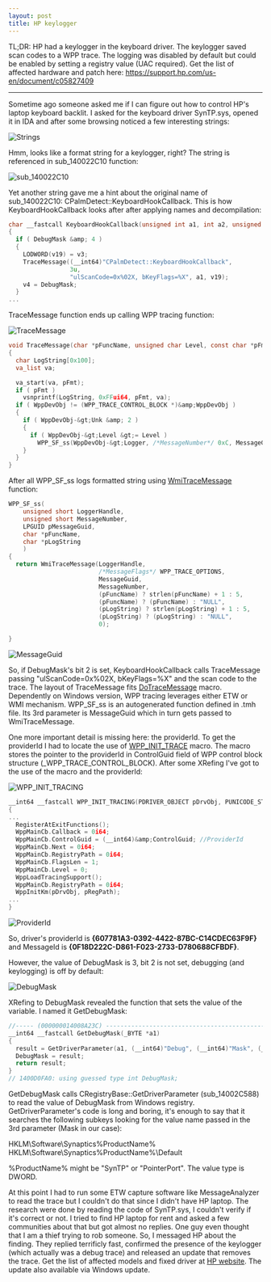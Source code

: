 ```yaml
---
layout: post
title: HP keylogger
---
```


TL;DR:
HP had a keylogger in the keyboard driver. The keylogger saved scan codes to a WPP trace. The logging was disabled by default but could be enabled by setting a registry value (UAC required).
Get the list of affected hardware and patch here: https://support.hp.com/us-en/document/c05827409

***
Sometime ago someone asked me if I can figure out how to control HP's laptop keyboard backlit. I asked for the keyboard driver SynTP.sys, opened it in IDA and after some browsing noticed a few interesting strings:

![Strings](../images/Strings.PNG)

Hmm, looks like a format string for a keylogger, right? The string is referenced in sub_140022C10 function:

![sub_140022C10](../images/sub_140022C10.PNG)

Yet another string gave me a hint about the original name of sub_140022C10: CPalmDetect::KeyboardHookCallback. This is how KeyboardHookCallback looks after after applying names and decompilation:

```C
char __fastcall KeyboardHookCallback(unsigned int a1, int a2, unsigned int a3)
{
  if ( DebugMask &amp; 4 )
  {
    LODWORD(v19) = v3;
    TraceMessage((__int64)"CPalmDetect::KeyboardHookCallback",
                 3u,
                 "ulScanCode=0x%02X, bKeyFlags=%X", a1, v19);
    v4 = DebugMask;
  }
...
```

TraceMessage function ends up calling WPP tracing function:

![TraceMessage](../images/TraceMessage.PNG)

```C
void TraceMessage(char *pFuncName, unsigned char Level, const char *pFmt, ...)
{
  char LogString[0x100];
  va_list va;

  va_start(va, pFmt);
  if ( pFmt )
    vsnprintf(LogString, 0xFFui64, pFmt, va);
  if ( WppDevObj != (WPP_TRACE_CONTROL_BLOCK *)&amp;WppDevObj )
  {
    if ( WppDevObj-&gt;Unk &amp; 2 )
    {
      if ( WppDevObj-&gt;Level &gt;= Level )
        WPP_SF_ss(WppDevObj-&gt;Logger, /*MessageNumber*/ 0xC, MessageGuid, pFuncName, LogString);
    }
  }
}
```

After all WPP_SF_ss logs formatted string using [WmiTraceMessage](https://msdn.microsoft.com/en-us/library/windows/hardware/ff565836(v=vs.85).aspx) function:

```C
WPP_SF_ss(
    unsigned short LoggerHandle,
    unsigned short MessageNumber,
    LPGUID pMessageGuid,
    char *pFuncName,
    char *pLogString
    )
{
  return WmiTraceMessage(LoggerHandle,
                         /*MessageFlags*/ WPP_TRACE_OPTIONS,
                         MessageGuid,
                         MessageNumber,
                         (pFuncName) ? strlen(pFuncName) + 1 : 5,
                         (pFuncName) ? (pFuncName) : "NULL",
                         (pLogString) ? strlen(pLogString) + 1 : 5,
                         (pLogString) ? (pLogString) : "NULL",
                         0);

}
```
![MessageGuid](../images/MessageGuid.PNG)

So, if DebugMask's bit 2 is set, KeyboardHookCallback calls TraceMessage passing "ulScanCode=0x%02X, bKeyFlags=%X" and the scan code to the trace. The layout of TraceMessage fits [DoTraceMessage](https://msdn.microsoft.com/en-us/library/windows/hardware/ff544918(v=vs.85).aspx) macro. Dependently on Windows version, WPP tracing leverages either ETW or WMI mechanism. WPP_SF_ss is an autogenerated function defined in .tmh file. Its 3rd parameter is MessageGuid which in turn gets passed to WmiTraceMessage.

One more important detail is missing here: the providerId. To get the providerId I had to locate the use of [WPP_INIT_TRACE](https://msdn.microsoft.com/en-us/library/windows/hardware/ff556193(v=vs.85).aspx) macro. The macro stores the pointer to the providerId in ControlGuid field of WPP control block structure (_WPP_TRACE_CONTROL_BLOCK). After some XRefing I've got to the use of the macro and the providerId:

![WPP_INIT_TRACING](../images/WPP_INIT_TRACING.PNG)
```C
__int64 __fastcall WPP_INIT_TRACING(PDRIVER_OBJECT pDrvObj, PUNICODE_STRING pRegPath)
{
...
  RegisterAtExitFunctions();
  WppMainCb.Callback = 0i64;
  WppMainCb.ControlGuid = (__int64)&amp;ControlGuid; //ProviderId
  WppMainCb.Next = 0i64;
  WppMainCb.RegistryPath = 0i64;
  WppMainCb.FlagsLen = 1;
  WppMainCb.Level = 0;
  WppLoadTracingSupport();
  WppMainCb.RegistryPath = 0i64;
  WppInitKm(pDrvObj, pRegPath);
...
}
```
![ProviderId](../images/ControlGuid.PNG)

So, driver's providerId is **{607781A3-0392-4422-87BC-C14CDEC63F9F}** and MessageId is **{0F18D222C-D861-F023-2733-D780688CFBDF}**.

However, the value of DebugMask is 3, bit 2 is not set, debugging (and keylogging) is off by default:

![DebugMask](../images/DebugMask.PNG)

XRefing to DebugMask revealed the function that sets the value of the variable. I named it GetDebugMask:
```C
//----- (000000014008A23C) ----------------------------------------------------
__int64 __fastcall GetDebugMask(_BYTE *a1)
{
  result = GetDriverParameter(a1, (__int64)"Debug", (__int64)"Mask", (__int64)&amp;v3);
  DebugMask = result;
  return result;
}
// 1400D0FA0: using guessed type int DebugMask;
```
GetDebugMask calls CRegistryBase::GetDriverParameter (sub_14002C588) to read the value of DebugMask from Windows registry. GetDriverParameter's code is long and boring, it's enough to say that it searches the following subkeys looking for the value name passed in the 3rd parameter (Mask in our case):

HKLM\Software\Synaptics\%ProductName%
HKLM\Software\Synaptics\%ProductName%\Default

%ProductName% might be "SynTP" or "PointerPort". The value type is DWORD.

At this point I had to run some ETW capture software like MessageAnalyzer to read the trace but I couldn't do that since I didn't have HP laptop. The research were done by reading the code of SynTP.sys, I couldn't verify if it's correct or not. I tried to find HP laptop for rent and asked a few communities about that but got almost no replies. One guy even thought that I am a thief trying to rob someone. So, I messaged HP about the finding. They replied terrificly fast, confirmed the presence of the keylogger (which actually was a debug trace) and released an update that removes the trace. Get the list of affected models and fixed driver at [HP website](https://support.hp.com/us-en/document/c05827409). The update also available via Windows update.
